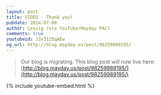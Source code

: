 ```yaml
---
layout: post
title: VIDEO - Thank you!
pubdate: 2014-07-08
author: Lessig (via YouTube/Mayday PAC)
comments: true
youtubeid: J3x3125qAEw
og_url: http://blog.mayday.us/post/98259989195/
---
```


> Our blog is migrating.  This blog post will now live here: [http://blog.mayday.us/post/98259989195/](http://blog.mayday.us/post/98259989195/)

{% include youtube-embed.html %}
